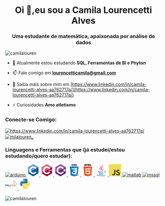 <h1 align="center">Oi 👋,eu sou a Camila Lourencetti Alves</h1>
<h3 align="center">Uma estudante de matemática, apaixonada por análise de dados</h3>

<p align="left"> <img src="https://komarev.com/ghpvc/?username=camilalouren&label=Profile%20views&color=0e75b6&style=flat" alt="camilalouren" /> </p>

- 📖 Atualmente estou estudando **SQL, Ferramentas de BI e Phyton**

- 📫 Fale comigo em **lourencetticamila@gmail.com**

- 📄 Saiba mais sobre mim em [https://www.linkedin.com/in/camila-lourencetti-alves-aa762717a/](https://www.linkedin.com/in/camila-lourencetti-alves-aa762717a/)

- ⚡ Curiosidades **Amo atletismo**

<h3 align="left">Conecte-se Comigo:</h3>
<p align="left">
<a href="https://linkedin.com/in/https://www.linkedin.com/in/camila-lourencetti-alves-aa762717a/" target="blank"><img align="center" src="https://raw.githubusercontent.com/rahuldkjain/github-profile-readme-generator/master/src/images/icons/Social/linked-in-alt.svg" alt="https://www.linkedin.com/in/camila-lourencetti-alves-aa762717a/" height="30" width="40" /></a>
<a href="https://instagram.com/milalouren_" target="blank"><img align="center" src="https://raw.githubusercontent.com/rahuldkjain/github-profile-readme-generator/master/src/images/icons/Social/instagram.svg" alt="milalouren_" height="30" width="40" /></a>
</p>

<h3 align="left">Linguagens e Ferramentas que (já estudei/estou estudando/quero estudar):</h3>
<p align="left"> <a href="https://www.arduino.cc/" target="_blank" rel="noreferrer"> <img src="https://cdn.worldvectorlogo.com/logos/arduino-1.svg" alt="arduino" width="40" height="40"/> </a> <a href="https://www.cprogramming.com/" target="_blank" rel="noreferrer"> <img src="https://raw.githubusercontent.com/devicons/devicon/master/icons/c/c-original.svg" alt="c" width="40" height="40"/> </a> <a href="https://www.w3schools.com/cpp/" target="_blank" rel="noreferrer"> <img src="https://raw.githubusercontent.com/devicons/devicon/master/icons/cplusplus/cplusplus-original.svg" alt="cplusplus" width="40" height="40"/> </a> <a href="https://www.w3schools.com/cs/" target="_blank" rel="noreferrer"> <img src="https://raw.githubusercontent.com/devicons/devicon/master/icons/csharp/csharp-original.svg" alt="csharp" width="40" height="40"/> </a> <a href="https://www.w3schools.com/css/" target="_blank" rel="noreferrer"> <img src="https://raw.githubusercontent.com/devicons/devicon/master/icons/css3/css3-original-wordmark.svg" alt="css3" width="40" height="40"/> </a> <a href="https://www.w3.org/html/" target="_blank" rel="noreferrer"> <img src="https://raw.githubusercontent.com/devicons/devicon/master/icons/html5/html5-original-wordmark.svg" alt="html5" width="40" height="40"/> </a> <a href="https://www.java.com" target="_blank" rel="noreferrer"> <img src="https://raw.githubusercontent.com/devicons/devicon/master/icons/java/java-original.svg" alt="java" width="40" height="40"/> </a> <a href="https://developer.mozilla.org/en-US/docs/Web/JavaScript" target="_blank" rel="noreferrer"> <img src="https://raw.githubusercontent.com/devicons/devicon/master/icons/javascript/javascript-original.svg" alt="javascript" width="40" height="40"/> </a> <a href="https://www.mathworks.com/" target="_blank" rel="noreferrer"> <img src="https://upload.wikimedia.org/wikipedia/commons/2/21/Matlab_Logo.png" alt="matlab" width="40" height="40"/> </a> <a href="https://www.microsoft.com/en-us/sql-server" target="_blank" rel="noreferrer"> <img src="https://www.svgrepo.com/show/303229/microsoft-sql-server-logo.svg" alt="mssql" width="40" height="40"/> </a> <a href="https://www.mysql.com/" target="_blank" rel="noreferrer"> <img src="https://raw.githubusercontent.com/devicons/devicon/master/icons/mysql/mysql-original-wordmark.svg" alt="mysql" width="40" height="40"/> </a> <a href="https://www.python.org" target="_blank" rel="noreferrer"> <img src="https://raw.githubusercontent.com/devicons/devicon/master/icons/python/python-original.svg" alt="python" width="40" height="40"/> </a> </p>

<p><img align="center" src="https://github-readme-stats.vercel.app/api/top-langs?username=camilalouren&show_icons=true&locale=en&layout=compact" alt="camilalouren" /></p>


<!---
- 👋 Hi, I’m @CamilaLouren
- 👀 I’m interested in ...
- 🌱 I’m currently learning ...
- 💞️ I’m looking to collaborate on ...
- 📫 How to reach me ...
CamilaLouren/CamilaLouren is a ✨ special ✨ repository because its `README.md` (this file) appears on your GitHub profile.
You can click the Preview link to take a look at your changes.
--->
